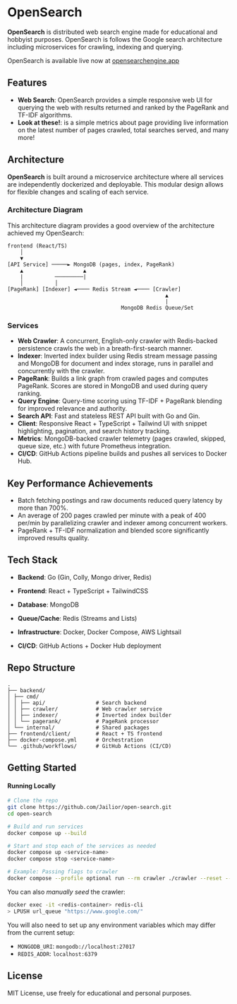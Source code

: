 #  OpenSearch

**OpenSearch** is distributed web search engine made for educational and hobbyist purposes. OpenSearch is follows the Google search architecture including microservices for crawling, indexing and querying.

OpenSearch is available live now at [opensearchengine.app](https://opensearchengine.app/)



## Features

- **Web Search**: OpenSearch provides a simple responsive web UI for querying the web with results returned and ranked by the PageRank and TF-IDF algorithms.
- **Look at these!**: is a simple metrics about page providing live information on the latest number of pages crawled, total searches served, and many more!


## Architecture

**OpenSearch** is built around a microservice architecture where all services are independently dockerized and deployable. This modular design allows for flexible changes and scaling of each service. 

### Architecture Diagram

This architecture diagram provides a good overview of the architecture achieved my OpenSearch:

```
frontend (React/TS)
    │
    ▼
[API Service] ─────► MongoDB (pages, index, PageRank)
    ▲                   ▲
    |          ─────────|
    │          │ 
[PageRank] [Indexer] ◄──── Redis Stream ◄──── [Crawler]
                                                  ▲ 
                                                  |
                                    MongoDB Redis Queue/Set
```


### Services

- **Web Crawler**: A concurrent, English-only crawler with Redis-backed persistence crawls the web in a breath-first-search manner.
- **Indexer**: Inverted index builder using Redis stream message passing and MongoDB for document and index storage, runs in parallel and concurrently with the crawler.
- **PageRank**: Builds a link graph from crawled pages and computes PageRank. Scores are stored in MongoDB and used during query ranking.
- **Query Engine**: Query-time scoring using TF-IDF + PageRank blending for improved relevance and authority.
- **Search API**: Fast and stateless REST API built with Go and Gin.
- **Client**: Responsive React + TypeScript + Tailwind UI with snippet highlighting, pagination, and search history tracking.
- **Metrics**: MongoDB-backed crawler telemetry (pages crawled, skipped, queue size, etc.) with future Prometheus integration.
- **CI/CD**: GitHub Actions pipeline builds and pushes all services to Docker Hub.

## Key Performance Achievements

- Batch fetching postings and raw documents reduced query latency by more than 700%.
- An average of 200 pages crawled per minute with a peak of 400 per/min by parallelizing crawler and indexer among concurrent workers.
- PageRank + TF-IDF normalization and blended score significantly improved results quality.


## Tech Stack

- **Backend**: Go (Gin, Colly, Mongo driver, Redis)

- **Frontend**: React + TypeScript + TailwindCSS

- **Database**: MongoDB

- **Queue/Cache**: Redis (Streams and Lists)

- **Infrastructure**: Docker, Docker Compose, AWS Lightsail

- **CI/CD**: GitHub Actions + Docker Hub deployment



## Repo Structure

```
.
├── backend/
│ ├── cmd/
│ │ ├── api/                # Search backend
│ │ ├── crawler/            # Web crawler service
│ │ ├── indexer/            # Inverted index builder
│ │ └── pagerank/           # PageRank processor
│ └── internal/             # Shared packages
├── frontend/client/        # React + TS frontend
├── docker-compose.yml      # Orchestration
└── .github/workflows/      # GitHub Actions (CI/CD)
```


## Getting Started

#### Running Locally

```bash
# Clone the repo
git clone https://github.com/Jailior/open-search.git
cd open-search

# Build and run services
docker compose up --build

# Start and stop each of the services as needed
docker compose up <service-name>
docker compose stop <service-name>

# Example: Passing flags to crawler
docker compose --profile optional run --rm crawler ./crawler --reset --workers 4 
```

You can also *manually seed* the crawler:
```bash
docker exec -it <redis-container> redis-cli
> LPUSH url_queue "https://www.google.com/"
```

You will also need to set up any environment variables which may differ from the current setup:

- `MONGODB_URI`: `mongodb://localhost:27017`
- `REDIS_ADDR`: `localhost:6379`


## License

MIT License, use freely for educational and personal purposes.